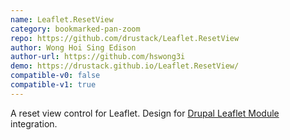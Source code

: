 ```yaml
---
name: Leaflet.ResetView
category: bookmarked-pan-zoom
repo: https://github.com/drustack/Leaflet.ResetView
author: Wong Hoi Sing Edison
author-url: https://github.com/hswong3i
demo: https://drustack.github.io/Leaflet.ResetView/
compatible-v0: false
compatible-v1: true
---
```


A reset view control for Leaflet. Design for [Drupal Leaflet Module](https://www.drupal.org/project/leaflet) integration.
